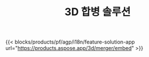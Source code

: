 ﻿---
title: 3D 합병 솔루션 
weight: 7730
url: /ko/merger
limit: 
description: FBX, OBJ, STL, DAE, GLTF 등을 지원되는 형식의 단일 3D 파일로 병합합니다.
widgetUrl: http://localhost:5000/3d/merger/embed
---
{{< blocks/products/pf/agp/i18n/feature-solution-app url="https://products.aspose.app/3d/merger/embed" >}} 

